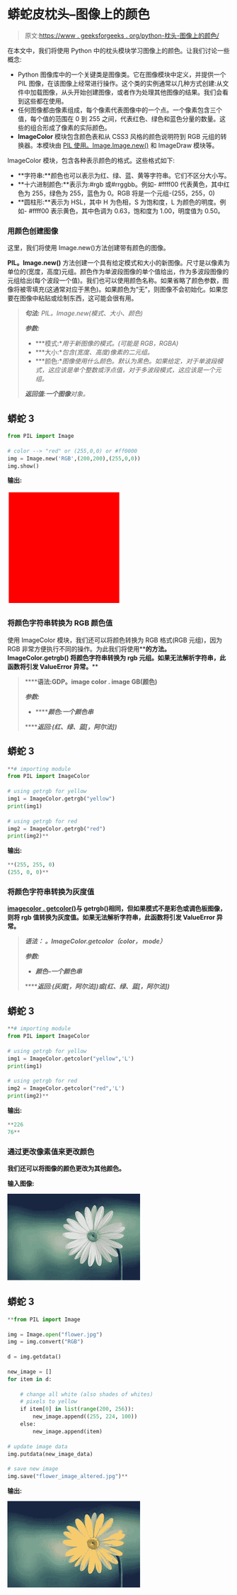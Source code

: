 # 蟒蛇皮枕头–图像上的颜色

> 原文:[https://www . geeksforgeeks . org/python-枕头-图像上的颜色/](https://www.geeksforgeeks.org/python-pillow-colors-on-an-image/)

在本文中，我们将使用 Python 中的枕头模块学习图像上的颜色。让我们讨论一些概念:

*   Python 图像库中的一个关键类是图像类。它在图像模块中定义，并提供一个 PIL 图像，在该图像上经常进行操作。这个类的实例通常以几种方式创建:从文件中加载图像，从头开始创建图像，或者作为处理其他图像的结果。我们会看到这些都在使用。
*   任何图像都由像素组成，每个像素代表图像中的一个点。一个像素包含三个值，每个值的范围在 0 到 255 之间，代表红色、绿色和蓝色分量的数量。这些的组合形成了像素的实际颜色。
*   **ImageColor** 模块包含颜色表和从 CSS3 风格的颜色说明符到 RGB 元组的转换器。本模块由 [PIL 使用。Image.Image.new()](https://www.geeksforgeeks.org/python-pil-image-new-method/) 和 ImageDraw 模块等。

ImageColor 模块，包含各种表示颜色的格式。这些格式如下:

*   **字符串:**颜色也可以表示为红、绿、蓝、黄等字符串。它们不区分大小写。
*   **十六进制颜色:**表示为:#rgb 或#rrggbb。例如- #ffff00 代表黄色，其中红色为 255，绿色为 255，蓝色为 0。RGB 将是一个元组-(255，255，0)
*   **圆柱形:**表示为 HSL，其中 H 为色相，S 为饱和度，L 为颜色的明度。例如- #ffff00 表示黄色，其中色调为 0.63，饱和度为 1.00，明度值为 0.50。

### 用颜色创建图像

这里，我们将使用 Image.new()方法创建带有颜色的图像。

**PIL。Image.new()** 方法创建一个具有给定模式和大小的新图像。尺寸是以像素为单位的(宽度，高度)元组。颜色作为单波段图像的单个值给出，作为多波段图像的元组给出(每个波段一个值)。我们也可以使用颜色名称。如果省略了颜色参数，图像将被零填充(这通常对应于黑色)。如果颜色为“无”，则图像不会初始化。如果您要在图像中粘贴或绘制东西，这可能会很有用。

> ***句法:** PIL。Image.new(模式、大小、颜色)*
> 
> ***参数:***
> 
> *   ***模式:**用于新图像的模式。(可能是 RGB，RGBA)*
> *   ***大小:**包含(宽度、高度)像素的二元组。*
> *   ***颜色:**图像使用什么颜色。默认为黑色。如果给定，对于单波段模式，这应该是单个整数或浮点值，对于多波段模式，这应该是一个元组。*
> 
> ***返回值:**一个**图像**对象。*

## 蟒蛇 3

```py
from PIL import Image

# color --> "red" or (255,0,0) or #ff0000
img = Image.new('RGB',(200,200),(255,0,0))
img.show()
```

**输出:**

![](img/65a02fb32f108b4309c2a4e22a817b2e.png)

### 将颜色字符串转换为 RGB 颜色值

使用 ImageColor 模块，我们还可以将颜色转换为 RGB 格式(RGB 元组)，因为 RGB 非常方便执行不同的操作。为此我们将使用**[](https://www.geeksforgeeks.org/python-pil-imagecolor-getrgb-method/)****的方法。 **ImageColor.getrgb()** 将颜色字符串转换为 rgb 元组。如果无法解析字符串，此函数将引发 ValueError 异常。******

> ******语法:**GDP。image color . image GB(颜色)****
> 
> *******参数:*******
> 
> *   *******颜色:**一个颜色串*****
> 
> *******返回:**(红、绿、蓝[，阿尔法])*****

## ****蟒蛇 3****

```py
**# importing module
from PIL import ImageColor

# using getrgb for yellow
img1 = ImageColor.getrgb("yellow")
print(img1)

# using getrgb for red
img2 = ImageColor.getrgb("red")
print(img2)**
```

******输出:******

```py
**(255, 255, 0)
(255, 0, 0)**
```

### ****将颜色字符串转换为灰度值****

****[**imagecolor . getcolor()**](https://www.geeksforgeeks.org/python-pil-imagecolor-getcolor-method/)与 getrgb()相同，但如果模式不是彩色或调色板图像，则将 rgb 值转换为灰度值。如果无法解析字符串，此函数将引发 ValueError 异常。****

> *******语法：** 。ImageColor.getcolor（color， mode）*****
> 
> *******参数:*******
> 
> *   *******颜色**–一个颜色串*****
> 
> *******返回:**(灰度[，阿尔法])或(红、绿、蓝[，阿尔法])*****

## ****蟒蛇 3****

```py
**# importing module
from PIL import ImageColor

# using getrgb for yellow
img1 = ImageColor.getcolor("yellow",'L')
print(img1)

# using getrgb for red
img2 = ImageColor.getcolor("red",'L')
print(img2)**
```

******输出:******

```py
**226
76**
```

### ****通过更改像素值来更改颜色****

****我们还可以将图像的颜色更改为其他颜色。****

******输入图像:******

****![](img/c314a20ec56a8c74112a3d80bb3f87c1.png)****

## ****蟒蛇 3****

```py
**from PIL import Image

img = Image.open("flower.jpg")
img = img.convert("RGB")

d = img.getdata()

new_image = []
for item in d:

    # change all white (also shades of whites)
    # pixels to yellow
    if item[0] in list(range(200, 256)):
        new_image.append((255, 224, 100))
    else:
        new_image.append(item)

# update image data
img.putdata(new_image_data)

# save new image
img.save("flower_image_altered.jpg")**
```

******输出:******

****![](img/a46a12d66924eeb3ad4bb216cb297251.png)****